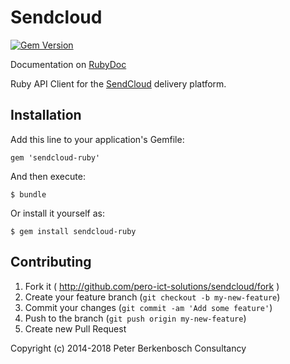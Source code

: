 # Sendcloud

[![Gem Version](https://badge.fury.io/rb/sendcloud.svg)](http://badge.fury.io/rb/sendcloud-ruby)

Documentation on [RubyDoc](http://www.rubydoc.info/github/pero-ict-solutions/sendcloud/master)

Ruby API Client for the [SendCloud](https://www.sendcloud.nl) delivery platform.


## Installation

Add this line to your application's Gemfile:

    gem 'sendcloud-ruby'

And then execute:

    $ bundle

Or install it yourself as:

    $ gem install sendcloud-ruby

## Contributing

1. Fork it ( http://github.com/pero-ict-solutions/sendcloud/fork )
2. Create your feature branch (`git checkout -b my-new-feature`)
3. Commit your changes (`git commit -am 'Add some feature'`)
4. Push to the branch (`git push origin my-new-feature`)
5. Create new Pull Request


Copyright (c) 2014-2018 Peter Berkenbosch Consultancy
